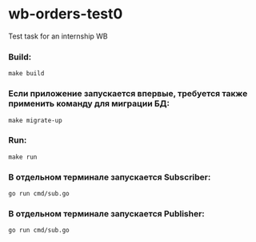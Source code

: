 # wb-orders-test0
Test task for an internship WB


### Build:

```
make build
```

### Если приложение запускается впервые, требуется также применить команду для миграции БД:

```
make migrate-up
```

### Run:

```
make run
```

### В отдельном терминале запускается Subscriber: 
```
go run cmd/sub.go
```

### В отдельном терминале запускается Publisher: 
```
go run cmd/sub.go
```
